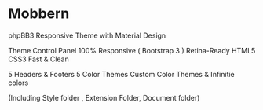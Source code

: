 # Mobbern
phpBB3 Responsive Theme with Material Design

Theme Control Panel 
100% Responsive ( Bootstrap 3 )
Retina-Ready 
HTML5 
CSS3 
Fast & Clean

5 Headers & Footers 
5 Color Themes Custom Color Themes & Infinitie colors

(Including Style folder , Extension Folder, Document folder)
